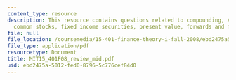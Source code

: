 ```yaml
---
content_type: resource
description: This resource contains questions related to compounding, APR-EAR conversion,
  common stocks, fixed income securities, present value, forwards and futures.
file: null
file_location: /coursemedia/15-401-finance-theory-i-fall-2008/ebd2475a5012fed087965c776cef84d0_MIT15_401F08_review_mid.pdf
file_type: application/pdf
resourcetype: Document
title: MIT15_401F08_review_mid.pdf
uid: ebd2475a-5012-fed0-8796-5c776cef84d0
---
```

